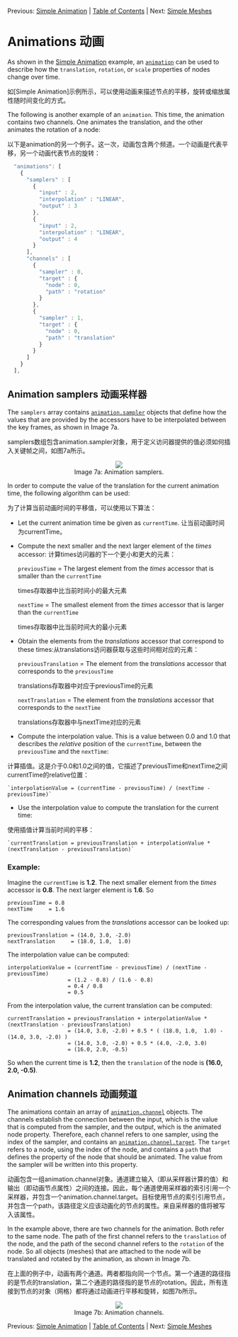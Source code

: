 Previous: [Simple Animation](gltfTutorial_006_SimpleAnimation.md) | [Table of Contents](README.md) | Next: [Simple Meshes](gltfTutorial_008_SimpleMeshes.md)

# Animations 动画

As shown in the [Simple Animation](gltfTutorial_006_SimpleAnimation.md) example, an [`animation`](https://github.com/KhronosGroup/glTF/tree/master/specification/2.0/#reference-animation) can be used to describe how the `translation`, `rotation`, or `scale` properties of nodes change over time.

如[Simple Animation]示例所示，可以使用动画来描述节点的平移，旋转或缩放属性随时间变化的方式。

The following is another example of an `animation`. This time, the animation contains two channels. One animates the translation, and the other animates the rotation of a node:

以下是animation的另一个例子。这一次，动画包含两个频道。一个动画是代表平移，另一个动画代表节点的旋转：

```javascript
  "animations": [
    {
      "samplers" : [
        {
          "input" : 2,
          "interpolation" : "LINEAR",
          "output" : 3
        },
        {
          "input" : 2,
          "interpolation" : "LINEAR",
          "output" : 4
        }
      ],
      "channels" : [ 
        {
          "sampler" : 0,
          "target" : {
            "node" : 0,
            "path" : "rotation"
          }
        },
        {
          "sampler" : 1,
          "target" : {
            "node" : 0,
            "path" : "translation"
          }
        } 
      ]
    }
  ],
```

 
## Animation samplers 动画采样器

The `samplers` array contains [`animation.sampler`](https://github.com/KhronosGroup/glTF/tree/master/specification/2.0/#animation-sampler) objects that define how the values that are provided by the accessors have to be interpolated between the key frames, as shown in Image 7a.

samplers数组包含animation.sampler对象，用于定义访问器提供的值必须如何插入关键帧之间，如图7a所示。

<p align="center">
<img src="images/animationSamplers.png" /><br>
<a name="animationSamplers-png"></a>Image 7a: Animation samplers.
</p>

In order to compute the value of the translation for the current animation time, the following algorithm can be used:

为了计算当前动画时间的平移值，可以使用以下算法：

* Let the current animation time be given as `currentTime`. 让当前动画时间为currentTime。
* Compute the next smaller and the next larger element of the *times* accessor: 计算times访问器的下一个更小和更大的元素：

    `previousTime` = The largest element from the *times* accessor that is smaller than the `currentTime`
    
    times存取器中比当前时间小的最大元素

    `nextTime`  = The smallest element from the *times* accessor that is larger than the `currentTime`
    
    times存取器中比当前时间大的最小元素

* Obtain the elements from the *translations* accessor that correspond to these times:从translations访问器获取与这些时间相对应的元素：

    `previousTranslation` = The element from the *translations* accessor that corresponds to the `previousTime`
    
    translations存取器中对应于previousTime的元素

    `nextTranslation` = The element from the *translations* accessor that corresponds to the `nextTime`
    
    translations存取器中与nextTime对应的元素

* Compute the interpolation value. This is a value between 0.0 and 1.0 that describes the *relative* position of the `currentTime`, between the `previousTime` and the `nextTime`:

计算插值。这是介于0.0和1.0之间的值，它描述了previousTime和nextTime之间currentTime的relative位置：

    `interpolationValue = (currentTime - previousTime) / (nextTime - previousTime)`

* Use the interpolation value to compute the translation for the current time:

使用插值计算当前时间的平移：

    `currentTranslation = previousTranslation + interpolationValue * (nextTranslation - previousTranslation)`


### Example:

Imagine the `currentTime` is **1.2**. The next smaller element from the *times* accessor is **0.8**. The next larger element is **1.6**. So

    previousTime = 0.8
    nextTime     = 1.6

The corresponding values from the *translations* accessor can be looked up:

    previousTranslation = (14.0, 3.0, -2.0)
    nextTranslation     = (18.0, 1.0,  1.0)

The interpolation value can be computed:

    interpolationValue = (currentTime - previousTime) / (nextTime - previousTime)
                       = (1.2 - 0.8) / (1.6 - 0.8)
                       = 0.4 / 0.8         
                       = 0.5

From the interpolation value, the current translation can be computed:

    currentTranslation = previousTranslation + interpolationValue * (nextTranslation - previousTranslation)
                       = (14.0, 3.0, -2.0) + 0.5 * ( (18.0, 1.0,  1.0) - (14.0, 3.0, -2.0) )
                       = (14.0, 3.0, -2.0) + 0.5 * (4.0, -2.0, 3.0)
                       = (16.0, 2.0, -0.5)

So when the current time is **1.2**, then the `translation` of the node is **(16.0, 2.0, -0.5)**.



## Animation channels  动画频道

The animations contain an array of [`animation.channel`](https://github.com/KhronosGroup/glTF/tree/master/specification/2.0/#channel) objects. The channels establish the connection between the input, which is the value that is computed from the sampler, and the output, which is the animated node property. Therefore, each channel refers to one sampler, using the index of the sampler, and contains an [`animation.channel.target`](https://github.com/KhronosGroup/glTF/tree/master/specification/2.0/#reference-target). The `target` refers to a node, using the index of the node, and contains a `path` that defines the property of the node that should be animated. The value from the sampler will be written into this property.

动画包含一组animation.channel对象。通道建立输入（即从采样器计算的值）和输出（即动画节点属性）之间的连接。因此，每个通道使用采样器的索引引用一个采样器，并包含一个animation.channel.target。目标使用节点的索引引用节点，并包含一个path，该路径定义应该动画化的节点的属性。来自采样器的值将被写入该属性。

In the example above, there are two channels for the animation. Both refer to the same node. The path of the first channel refers to the `translation` of the node, and the path of the second channel refers to the `rotation` of the node. So all objects (meshes) that are attached to the node will be translated and rotated by the animation, as shown in Image 7b.

在上面的例子中，动画有两个通道。两者都指向同一个节点。第一个通道的路径指的是节点的translation，第二个通道的路径指的是节点的rotation。因此，所有连接到节点的对象（网格）都将通过动画进行平移和旋转，如图7b所示。

<p align="center">
<img src="images/animationChannels.png" /><br>
<a name="animationChannels-png"></a>Image 7b: Animation channels.
</p>


Previous: [Simple Animation](gltfTutorial_006_SimpleAnimation.md) | [Table of Contents](README.md) | Next: [Simple Meshes](gltfTutorial_008_SimpleMeshes.md)
